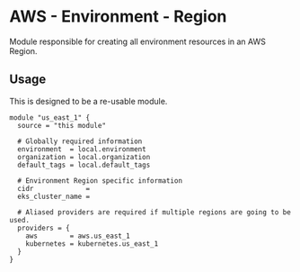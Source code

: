 # AWS - Environment - Region

Module responsible for creating all environment resources in an AWS Region.

## Usage
This is designed to be a re-usable module.

```hcl
module "us_east_1" {
  source = "this module"

  # Globally required information
  environment  = local.environment
  organization = local.organization
  default_tags = local.default_tags

  # Environment Region specific information
  cidr             = 
  eks_cluster_name = 

  # Aliased providers are required if multiple regions are going to be used.
  providers = {
    aws        = aws.us_east_1
    kubernetes = kubernetes.us_east_1
  }
}
```

